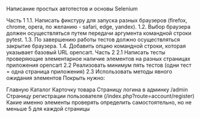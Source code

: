 Написание простых автотестов и основы Selenium

Часть 1
1.1. Написать фикстуру для запуска разных браузеров (firefox, chrome, opera, по желанию - safari, edge, yandex).
1.2. Выбор браузера должен осуществляться путем передачи аргумента командной строки pytest.
1.3. По завершению работы тестов должно осуществляться закрытие браузера.
1.4. Добавить опцию командной строки, которая указывает базовый URL opencart.
Часть 2
2.1 Написать тесты проверяющие элементарное наличие элементов на разных страницах приложения opencart
2.2 Реализовать минимум пять тестов (одни тест = одна страница приложения)
2.3 Использовать методы явного ожидания элементов
Покрыть нужно:

Главную
Каталог
Карточку товара
Страницу логина в админку /admin
Страницу регистрации пользователя (/index.php?route=account/register)
Какие именно элементы проверять определить самостоятельно, но не меньше 5 для каждой страницы